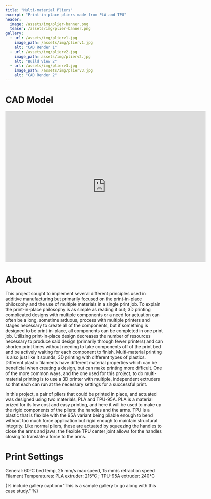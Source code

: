 ```yaml
---
title: "Multi-material Pliers"
excerpt: "Print-in-place pliers made from PLA and TPU"
header:
  image: /assets/img/plier-banner.png
  teaser: /assets/img/plier-banner.png
gallery:
  - url: /assets/img/plierv1.jpg
    image_path: /assets/img/plierv1.jpg
    alt: "CAD Render 1"
  - url: /assets/img/plierv2.jpg
    image_path: assets/img/plierv2.jpg
    alt: "Build View 2"
  - url: /assets/img/plierv3.jpg
    image_path: /assets/img/plierv3.jpg
    alt: "CAD Render 2"
---
```


# CAD Model
<iframe src="https://vanderbilt643.autodesk360.com/shares/public/SH35dfcQT936092f0e4339a4635e84757e84?mode=embed" width="640" height="480" allowfullscreen="true" webkitallowfullscreen="true" mozallowfullscreen="true"  frameborder="0"></iframe>

# About

This project sought to implement several different principles used in additive manufacturing but primarily focused on the print-in-place philosophy and the use of multiple materials in a single print job. To explain the print-in-place philosophy is as simple as reading it out; 3D printing complicated designs with multiple components or a need for actuation can often be a long, sometime arduous, process with multiple printers and stages necessary to create all of the components, but if something is designed to be print-in-place, all components can be completed in one print job. Utilizing print-in-place design decreases the number of resources necessary to produce said design (primarily through fewer printers) and can shorten print times without needing to take components off of the print bed and be actively waiting for each component to finish. Multi-material printing is also just like it sounds, 3D printing with different types of plastics. Different plastic filaments have different material properties which can be beneficial when creating a design, but can make printing more difficult. One of the more common ways, and the one used for this project, to do multi-material printing is to use a 3D printer with multiple, independent extruders so that each can run at the necessary settings for a successful print. 

In this project, a pair of pliers that could be printed in place, and actuated was designed using two materials, PLA and TPU-95A. PLA is a material prized for its low cost and easy printing, and here it will be used to make up the rigid components of the pliers: the handles and the arms. TPU is a plastic that is flexible with the 95A variant being pliable enough to bend without too much force application but rigid enough to maintain structural integrity. Like normal pliers, these are actuated by squeezing the handles to close the arms and jaws; the flexible TPU center joint allows for the handles closing to translate a force to the arms.

# Print Settings

General:
60℃ bed temp, 25 mm/s max speed, 15 mm/s retraction speed
Filament Temperatures:
PLA extruder: 215℃ ; TPU-95A extruder: 240℃

{% include gallery caption="This is a sample gallery to go along with this case study." %}
